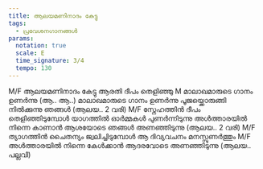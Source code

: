 ```yaml
---
title: ആലയമണിനാദം കേട്ടു
tags:
  - പ്രവേശനഗാനങ്ങൾ
params:
  notation: true
  scale: E
  time_signature: 3/4
  tempo: 130
---
```


M/F
ആലയമണിനാദം കേട്ടു 
ആരതി ദീപം തെളിഞ്ഞു
M
മാലാഖമാരുടെ ഗാനം ഉണർന്നു (ആ.. ആ..)
മാലാഖമാരുടെ ഗാനം ഉണർന്നു 
പൂജയ്ക്കൊരുങ്ങി നിൽക്കുന്നു ഞങ്ങൾ 
(ആലയ.. 2 വരി) 
M/F
സ്നേഹത്തിൻ ദീപം തെളിഞ്ഞിടുമ്പോൾ 
യാഗത്തിൽ ഓർമ്മകൾ പുണർന്നിടുന്നു
അൾത്താരയിൽ നിന്നെ കാണാൻ 
ആശയോടെ ഞങ്ങൾ അണഞ്ഞിടുന്നു
(ആലയ.. 2 വരി) 
M/F
ത്യാഗത്തിൻ ചൈതന്യം ജ്വലിച്ചിടുമ്പോൾ 
ആ ദിവ്യവചനം മനസ്സുണർത്തും
M/F
അൾത്താരയിൽ നിന്നെ കേൾക്കാൻ
ആദരവോടെ അണഞ്ഞിടുന്നു
(ആലയ.. പല്ലവി)
